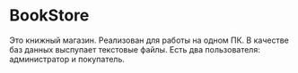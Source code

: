 # BookStore

Это книжный магазин.
Реализован для работы на одном ПК. В качестве баз данных выспупает текстовые файлы.
Есть два пользователя: администратор и покупатель.
